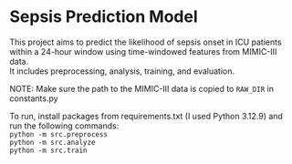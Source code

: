 # Sepsis Prediction Model
This project aims to predict the likelihood of sepsis onset in ICU patients within a 24-hour window using time-windowed features from MIMIC-III data.<br>
It includes preprocessing, analysis, training, and evaluation.<br>

NOTE: Make sure the path to the MIMIC-III data is copied to `RAW_DIR` in constants.py<br>

To run, install packages from requirements.txt (I used Python 3.12.9) and run the following commands:<br>
`python -m src.preprocess`<br>
`python -m src.analyze`<br>
`python -m src.train`<br>
